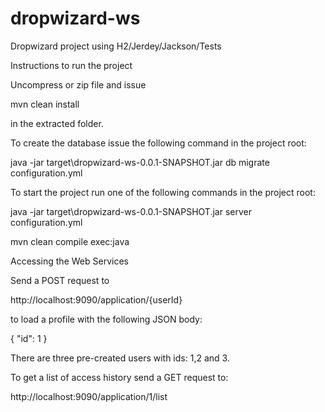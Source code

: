# dropwizard-ws

Dropwizard project using H2/Jerdey/Jackson/Tests

Instructions to run the project

Uncompress or zip file and issue

  mvn clean install

in the extracted folder.

To create the database issue the following command in the project root:

  java -jar target\dropwizard-ws-0.0.1-SNAPSHOT.jar db migrate configuration.yml

To start the project run one of the following commands in the project root:
  
  java -jar target\dropwizard-ws-0.0.1-SNAPSHOT.jar server configuration.yml

  mvn clean compile exec:java

Accessing the Web Services

Send a POST request to

  http://localhost:9090/application/{userId}

to load a profile with the following JSON body:

  {
      "id": 1
  }

There are three pre-created users with ids: 1,2 and 3.

To get a list of access history send a GET request to:
  
  http://localhost:9090/application/1/list


